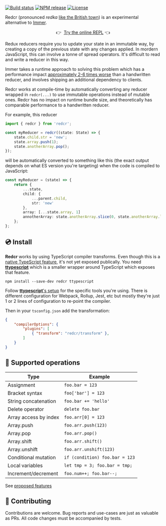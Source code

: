 [![Build status](https://img.shields.io/github/workflow/status/michaelboyles/redcr/Build%20with%20npm)](https://github.com/michaelboyles/redcr/actions)
[![NPM release](https://img.shields.io/npm/v/redcr)](https://www.npmjs.com/package/redcr)
[![License](https://img.shields.io/github/license/michaelboyles/redcr)](https://github.com/michaelboyles/redcr/blob/develop/LICENSE)

Redcr (pronounced *redka* [like the British town](https://en.wikipedia.org/wiki/Redcar)) is an experimental
alternative to [Immer](https://github.com/immerjs/immer).

<p align="center">👉 &nbsp;<a href="https://michaelboyles.github.io/redcr/">Try the online REPL<a> 👈</p>

Redux reducers require you to update your state in an immutable way, by creating a copy of the previous state with any changes applied.
In mordern JavaScript, this can involve a tonne of spread operators. It's difficult to read and write a reducer in this way.
    
Immer takes a runtime approach to solving this problem which has a performance impact 
[approximately 2-6 times worse](https://immerjs.github.io/immer/performance) than a handwritten reducer, and involves shipping an additional
dependency to clients.

Redcr works at compile-time by automatically converting any reducer wrapped in `redcr(...)` to use immutable operations instead of mutable
ones. Redcr has no impact on runtime bundle size, and theoretically has comparable performance to a handwritten reducer.

For example, this reducer 

```typescript
import { redcr } from 'redcr';

const myReducer = redcr((state: State) => {
    state.child.str = 'new';
    state.array.push(1);
    state.anotherArray.pop();
});
```

will be automatically converted to something like this (the exact output depends on what ES version you're targeting) when the code is
compiled to JavaScript:

```typescript
const myReducer = (state) => {
    return {
        ...state,
        child: {
            ...parent.child,
            str: 'new'
        },
        array: [...state.array, 1]
        annotherArray: state.anotherArray.slice(0, state.anotherArray.length - 1)
    };
};
```

## 💿 Install

**Redcr** works by using TypeScript compiler transforms. Even though this is a [native TypeScript feature](https://github.com/microsoft/TypeScript-wiki/blob/master/Using-the-Compiler-API.md), it's not yet exposed publically. You need
[**ttypescript**](https://github.com/cevek/ttypescript) which is a smaller wrapper around TypeScript which exposes that feature.

```
npm install --save-dev redcr ttypescript
```

Follow [**ttypescript**'s setup](https://github.com/cevek/ttypescript#how-to-use) for the specific tools you're using. There is
different configuration for Webpack, Rollup, Jest, etc but mostly they're just 1 or 2 lines of configuration to re-point the compiler.

Then in your `tsconfig.json` add the transformation:

```json
{
    "compilerOptions": {
        "plugins": [
            { "transform": "redcr/transform" },
        ]
    }
}
```

## 📙 Supported operations

| Type                  | Example                              |
|-----------------------|--------------------------------------|
| Assignment            | `foo.bar = 123`                      |
| Bracket syntax        | `foo['bar'] = 123`                   |
| String concatenation  | `foo.bar += 'hello'`                 |
| Delete operator       | `delete foo.bar`                     |
| Array access by index | `foo.arr[0] = 123`                   |
| Array.push            | `foo.arr.push(123)`                  |
| Array.pop             | `foo.arr.pop()`                      |
| Array.shift           | `foo.arr.shift()`                    |
| Array.unshift         | `foo.arr.unshift(123)`               |
| Conditional mutation  | ``` if (condition) foo.bar = 123 ``` |
| Local variables       | ``` let tmp = 3; foo.bar = tmp; ```  |
| Increment/decrement   | ``` foo.num++; foo.bar--; ```        |

See [proposed features](https://github.com/michaelboyles/redcr/issues?q=is%3Aissue+is%3Aopen+label%3Aenhancement)
    
 ## 📝 Contributing 

Contributions are welcome. Bug reports and use-cases are just as valuable as PRs. All code changes must be accompanied by tests.
